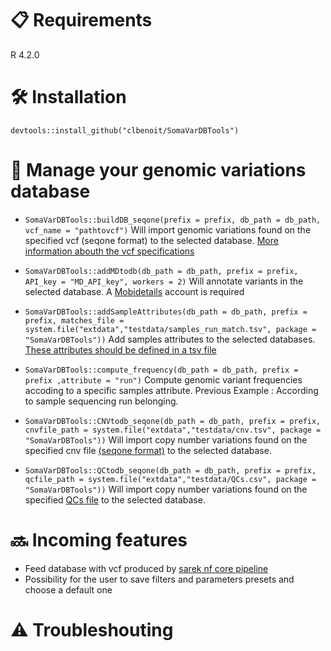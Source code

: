# :clipboard: Requirements

R 4.2.0

# :hammer_and_wrench: Installation

`devtools::install_github("clbenoit/SomaVarDBTools")`

# :dna: Manage your genomic variations database

- `SomaVarDBTools::buildDB_seqone(prefix = prefix, db_path = db_path, vcf_name = "pathtovcf")` Will import genomic variations found on the specified vcf (seqone format) to the selected database. [More information abouth the vcf specifications](inst/extdata/testdata/README.md)

- `SomaVarDBTools::addMDtodb(db_path = db_path, prefix = prefix, API_key = "MD_API_key", workers = 2)` Will annotate variants in the selected database. A [Mobidetails](https://mobidetails.iurc.montp.inserm.fr/MD) account is required
  
- `SomaVarDBTools::addSampleAttributes(db_path = db_path, prefix = prefix, matches_file = system.file("extdata","testdata/samples_run_match.tsv", package = "SomaVarDBTools"))` Add samples attributes to the selected databases. [These attributes should be defined in a tsv file ](inst/extdata/testdata/samples_run_match.tsv)

- `SomaVarDBTools::compute_frequency(db_path = db_path, prefix = prefix ,attribute = "run")` Compute genomic variant frequencies accoding to a specific samples attribute. Previous Example : According to sample sequencing run belonging.

- `SomaVarDBTools::CNVtodb_seqone(db_path = db_path, prefix = prefix, cnvfile_path = system.file("extdata","testdata/cnv.tsv", package = "SomaVarDBTools"))` Will import copy number variations found on the specified cnv file [(seqone format)](inst/extdata/testdata/cnv.tsv) to the selected database. 

- `SomaVarDBTools::QCtodb_seqone(db_path = db_path, prefix = prefix, qcfile_path = system.file("extdata","testdata/QCs.csv", package = "SomaVarDBTools"))` Will import copy number variations found on the specified [QCs file](inst/extdata/testdata/QCs.tsv) to the selected database. 

# :soon: Incoming features

- Feed database with vcf produced by [sarek nf core pipeline](https://nf-co.re/sarek/3.2.3)
- Possibility for the user to save filters and parameters presets and choose a default one 

# :warning: Troubleshouting

